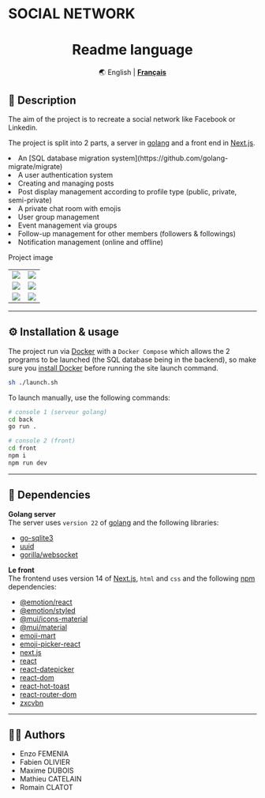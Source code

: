 # SOCIAL NETWORK

<div align="center" markdown>

# Readme language
🌏
English | 
[**Français**](https://zone01normandie.org/git/mcatelai/social-network-next/src/branch/master/README_FR.md)

</div>

## 📝 Description

The aim of the project is to recreate a social network like Facebook or Linkedin.

The project is split into 2 parts, a server in [golang](https://go.dev) and a front end in [Next.js](https://nextjs.org).

<li>An [SQL database migration system](https://github.com/golang-migrate/migrate)</li>
<li>A user authentication system</li>
<li>Creating and managing posts</li>
<li>Post display management according to profile type (public, private, semi-private)</li>
<li>A private chat room with emojis</li>
<li>User group management</li>
<li>Event management via groups</li>
<li>Follow-up management for other members (followers & followings)</li>
<li>Notification management (online and offline)</li>

Project image
<table align= "center" width="95%">
    <tbody>
        <tr>
            <td><img src="./readme_Img/"></td>
            <td><img src="./readme_Img/"></td>
        </tr>
        <tr>
            <td><img src="./readme_Img/"></td>
            <td><img src="./readme_Img/"></td>
        </tr>
        <tr>
            <td><img src="./readme_Img/"></td>
            <td><img src="./readme_Img/"></td>
        </tr>    
    </tbody>
</table>


___
## ⚙️ Installation & usage

The project run via [Docker](https://www.docker.com) with a `Docker Compose` which allows the 2 programs to be launched (the SQL database being in the backend), so make sure you [install Docker](https://docs.docker.com/compose/install/) before running the site launch command.

```sh
sh ./launch.sh
```

To launch manually, use the following commands:
```sh
# console 1 (serveur golang)
cd back
go run .
```
```sh
# console 2 (front)
cd front
npm i
npm run dev
```
___
## 🔗 Dependencies

**Golang server** <br>
The server uses `version 22` of [golang](https://go.dev) and the following libraries:<br>
- [go-sqlite3](https://github.com/mattn/go-sqlite3)
- [uuid](https://github.com/gofrs/uuid)
- [gorilla/websocket](https://pkg.go.dev/github.com/gorilla/websocket)

**Le front** <br>
The frontend uses version 14 of [Next.js](https://nextjs.org), `html` and `css` and the following [npm](https://www.npmjs.com) dependencies:<br>
- [@emotion/react](https://www.npmjs.com/package/@emotion/react)
- [@emotion/styled](https://www.npmjs.com/package/@emotion/styled)
- [@mui/icons-material](https://www.npmjs.com/package/@mui/icons-material)
- [@mui/material](https://www.npmjs.com/package/@mui/material)
- [emoji-mart](https://www.npmjs.com/package/emoji-mart)
- [emoji-picker-react](https://www.npmjs.com/package/emoji-picker-react)
- [next.js](https://www.npmjs.com/package/next)
- [react](https://www.npmjs.com/package/react)
- [react-datepicker](https://www.npmjs.com/package/react-datepicker)
- [react-dom](https://www.npmjs.com/package/react-dom)
- [react-hot-toast](https://www.npmjs.com/package/react-hot-toast)
- [react-router-dom](https://www.npmjs.com/package/react-router-dom)
- [zxcvbn](https://www.npmjs.com/package/zxcvbn)
___
## 🧑‍💻 Authors

+ Enzo FEMENIA
+ Fabien OLIVIER
+ Maxime DUBOIS
+ Mathieu CATELAIN
+ Romain CLATOT